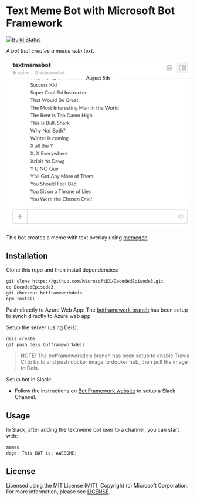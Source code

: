# Text Meme Bot with Microsoft Bot Framework
[![Build Status](https://travis-ci.org/MicrosoftDX/DecodedEpisode3.svg?branch=botframeworkdeis)](https://travis-ci.org/MicrosoftDX/DecodedEpisode3)

_A bot that creates a meme with text_.

![Text Meme Bot Demo](botdemo.gif)

This bot creates a meme with text overlay using [memegen](http://memegen.link).

## Installation

Clone this repo and then install dependencies:

    git clone https://github.com/MicrosoftDX/DecodedEpisode3.git
    cd DecodedEpisode3
    git checkout botframeworkdeis
    npm install

Push directly to Azure Web App:
     The [botframework branch](https://github.com/MicrosoftDX/DecodedEpisode3/tree/botframework) has been setup to synch directly to Azure web app
    
Setup the server (using Deis):

    deis create
    git push deis botframeworkdeis

> NOTE: The botframeworkdeis branch has been setup to enable Travis CI to build and push docker image to docker hub, then pull the image to Deis.


Setup bot in Slack:
* Follow the instructions on [Bot Framework website](https://dev.botframework.com/bots) to setup a Slack Channel.

## Usage

In Slack, after adding the textmeme bot user to a channel, you can start with:

    memes
    doge; This BOT is; AWESOME;


## License
Licensed using the MIT License (MIT); Copyright (c) Microsoft Corporation. For more information, please see [LICENSE](LICENSE).
